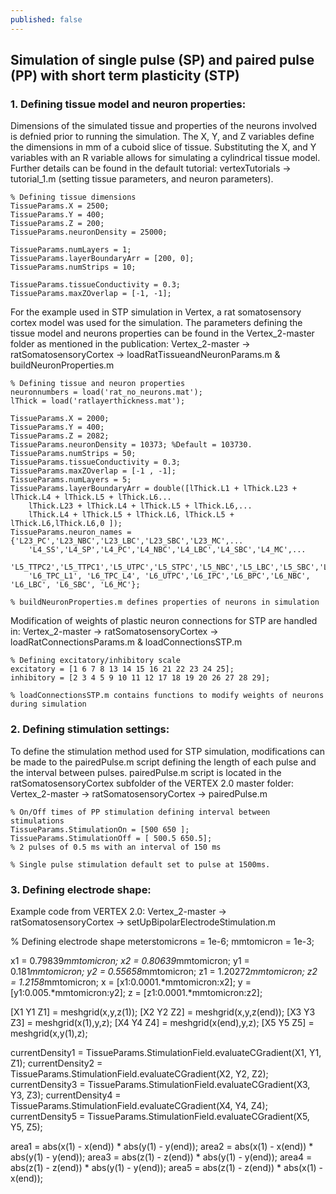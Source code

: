 ```yaml
---
published: false
---
```

## Simulation of single pulse (SP) and paired pulse (PP) with short term plasticity (STP)

### 1. Defining tissue model and neuron properties:
Dimensions of the simulated tissue and properties of the neurons involved is defnied prior to running the simulation. The X, Y, and Z variables define the dimensions in mm of a cuboid slice of tissue. Substituting the X, and Y variables with an R variable allows for simulating a cylindrical tissue model. Further details can be found in the default tutorial:
vertexTutorials → tutorial_1.m (setting tissue parameters, and neuron parameters).

~~~~
% Defining tissue dimensions
TissueParams.X = 2500;
TissueParams.Y = 400;
TissueParams.Z = 200;
TissueParams.neuronDensity = 25000;

TissueParams.numLayers = 1;
TissueParams.layerBoundaryArr = [200, 0];
TissueParams.numStrips = 10;

TissueParams.tissueConductivity = 0.3;
TissueParams.maxZOverlap = [-1, -1];
~~~~

For the example used in STP simulation in Vertex, a rat somatosensory cortex model was used for the simulation. The parameters defining the tissue model and neurons properties can be found in the Vertex_2-master folder as mentioned in the publication:
Vertex_2-master → ratSomatosensoryCortex → loadRatTissueandNeuronParams.m & buildNeuronProperties.m

~~~~
% Defining tissue and neuron properties
neuronnumbers = load('rat_no_neurons.mat');
lThick = load('ratlayerthickness.mat');
 
TissueParams.X = 2000;
TissueParams.Y = 400;
TissueParams.Z = 2082;
TissueParams.neuronDensity = 10373; %Default = 103730.
TissueParams.numStrips = 50;
TissueParams.tissueConductivity = 0.3;
TissueParams.maxZOverlap = [-1 , -1];
TissueParams.numLayers = 5;
TissueParams.layerBoundaryArr = double([lThick.L1 + lThick.L23 + lThick.L4 + lThick.L5 + lThick.L6...
    lThick.L23 + lThick.L4 + lThick.L5 + lThick.L6,...
    lThick.L4 + lThick.L5 + lThick.L6, lThick.L5 + lThick.L6,lThick.L6,0 ]);
TissueParams.neuron_names = {'L23_PC','L23_NBC','L23_LBC','L23_SBC','L23_MC',...
    'L4_SS','L4_SP','L4_PC','L4_NBC','L4_LBC','L4_SBC','L4_MC',...
    'L5_TTPC2','L5_TTPC1','L5_UTPC','L5_STPC','L5_NBC','L5_LBC','L5_SBC','L5_MC'...
    'L6_TPC_L1', 'L6_TPC_L4', 'L6_UTPC','L6_IPC','L6_BPC','L6_NBC', 'L6_LBC', 'L6_SBC', 'L6_MC'};

% buildNeuronProperties.m defines properties of neurons in simulation
~~~~

Modification of weights of plastic neuron connections for STP are handled in:
Vertex_2-master → ratSomatosensoryCortex → loadRatConnectionsParams.m & loadConnectionsSTP.m

~~~~
% Defining excitatory/inhibitory scale
excitatory = [1 6 7 8 13 14 15 16 21 22 23 24 25];
inhibitory = [2 3 4 5 9 10 11 12 17 18 19 20 26 27 28 29];

% loadConnectionsSTP.m contains functions to modify weights of neurons during simulation
~~~~

### 2. Defining stimulation settings:
To define the stimulation method used for STP simulation, modifications can be made to the pairedPulse.m script defining the length of each pulse and the interval between pulses. pairedPulse.m script is located in the ratSomatosensoryCortex subfolder of the VERTEX 2.0 master folder:
Vertex_2-master → ratSomatosensoryCortex → pairedPulse.m

~~~~
% On/Off times of PP stimulation defining interval between stimulations
TissueParams.StimulationOn = [500 650 ]; 
TissueParams.StimulationOff = [ 500.5 650.5];
% 2 pulses of 0.5 ms with an interval of 150 ms

% Single pulse stimulation default set to pulse at 1500ms.
~~~~

### 3. Defining electrode shape:
Example code from VERTEX 2.0:
Vertex_2-master → ratSomatosensoryCortex → setUpBipolarElectrodeStimulation.m

% Defining electrode shape 
meterstomicrons = 1e-6;
mmtomicron = 1e-3;
 
x1 = 0.79839*mmtomicron;
x2 = 0.80639*mmtomicron;
y1 = 0.181*mmtomicron;
y2 = 0.55658*mmtomicron;
z1 = 1.20272*mmtomicron;
z2 = 1.2158*mmtomicron;
x = [x1:0.0001.*mmtomicron:x2];
y = [y1:0.005.*mmtomicron:y2];
z = [z1:0.0001.*mmtomicron:z2];
 
 
[X1 Y1 Z1] = meshgrid(x,y,z(1));
[X2 Y2 Z2] = meshgrid(x,y,z(end));
[X3 Y3 Z3] = meshgrid(x(1),y,z);
[X4 Y4 Z4] = meshgrid(x(end),y,z);
[X5 Y5 Z5] = meshgrid(x,y(1),z);
 
 
currentDensity1 = TissueParams.StimulationField.evaluateCGradient(X1, Y1, Z1);
currentDensity2 = TissueParams.StimulationField.evaluateCGradient(X2, Y2, Z2);
currentDensity3 = TissueParams.StimulationField.evaluateCGradient(X3, Y3, Z3);
currentDensity4 = TissueParams.StimulationField.evaluateCGradient(X4, Y4, Z4);
currentDensity5 = TissueParams.StimulationField.evaluateCGradient(X5, Y5, Z5);
 
area1 = abs(x(1) - x(end)) * abs(y(1) - y(end));
area2 = abs(x(1) - x(end)) * abs(y(1) - y(end));
area3 = abs(z(1) - z(end)) * abs(y(1) - y(end));
area4 = abs(z(1) - z(end)) * abs(y(1) - y(end));
area5 = abs(z(1) - z(end)) * abs(x(1) - x(end));
